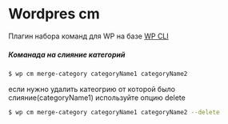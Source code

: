 # Wordpres  cm
Плагин набора команд для WP на базе [WP CLI](http://wp-cli.org/)

##### Команада на слияние категорий

```sh
$ wp cm merge-category categoryName1 categoryName2
```
 
 если нужно удалить катеогрию от которой было слияние(categoryName1) используйте опцию delete
 
 
```sh
$ wp cm merge-category categoryName1 categoryName2 --delete
```
